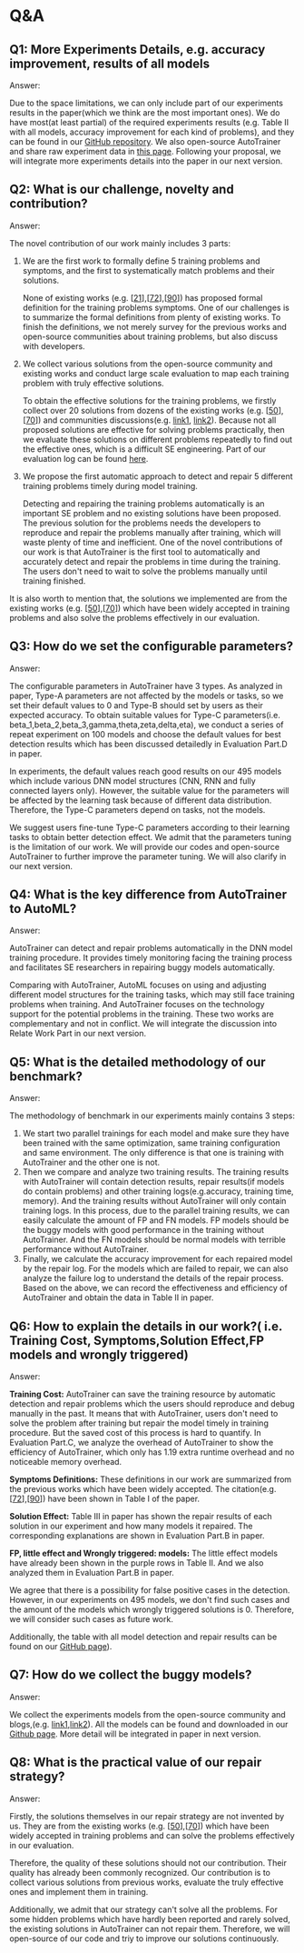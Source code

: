 # Q&A

## **Q1: More Experiments Details, e.g. accuracy improvement, results of all models**

Answer:

Due to the space limitations, we can only include part of our experiments results in the paper(which we think are the most important ones). We do have most(at least partial) of the required experiments results (e.g. Table II with all models, accuracy improvement for each kind of problems), and they can be found in our [GitHub repository](https://anonymous.4open.science/repository/bd608c99-9d48-4f7b-8d32-240be875b892/Result/). We also open-source AutoTrainer and share raw experiment data in [this page](https://anonymous.4open.science/repository/bd608c99-9d48-4f7b-8d32-240be875b892). Following your proposal, we will integrate more experiments details into the paper in our next version.

## **Q2: What is our challenge, novelty and contribution?**

Answer:

The novel contribution of our work mainly includes 3 parts:

1. We are the first work to formally define 5 training problems and symptoms, and the first to systematically match problems and their solutions.
   
   None of existing works (e.g. [[21]],[[72]],[[90]]) has proposed formal definition for the training problems symptoms. One of our challenges is to summarize the formal definitions from plenty of existing works. To finish the definitions, we not merely survey for the previous works and open-source communities about training problems, but also discuss with developers.

2. We collect various solutions from the open-source community and existing works and conduct large scale evaluation to map each training problem with truly effective solutions.
   
   To obtain the effective solutions for the training problems, we firstly collect over 20 solutions from dozens of the existing works (e.g. [[50]],[[70]]) and communities discussions(e.g. [link1](https://stackoverflow.com/questions/46270122/avoiding-vanishing-gradient-in-deep-neural-networks), [link2](https://stackoverflow.com/questions/43436966/gradient-exploding-when-using-rmsprop)). Because not all proposed solutions are effective for solving problems practically, then we evaluate these solutions on different problems repeatedly to find out the effective ones, which is a difficult SE engineering. Part of our evaluation log can be found [here](./Evaluation_log_raw.pdf).

3. We propose the first automatic approach to detect and repair 5 different training problems timely during model training.
   
   Detecting and repairing the training problems automatically is an important SE problem and no existing solutions have been proposed. The previous solution for the problems needs the developers to reproduce and repair the problems manually after training, which will waste plenty of time and inefficient. One of the novel contributions of our work is that AutoTrainer is the first tool to automatically and accurately detect and repair the problems in time during the training. The users don't need to wait to solve the problems manually until training finished.

It is also worth to mention that, the solutions we implemented are from the existing works (e.g. [[50]],[[70]]) which have been widely accepted in training problems and also solve the problems effectively in our evaluation.

## **Q3: How do we set the configurable parameters?** 

Answer:

The configurable parameters in AutoTrainer have 3 types. As analyzed in paper, Type-A parameters are not affected by the models or tasks, so we set their default values to 0 and Type-B should set by users as their expected accuracy. To obtain suitable values for Type-C parameters(i.e. beta_1,beta_2,beta_3,gamma,theta,zeta,delta,eta), we conduct a series of repeat experiment on 100 models and choose the default values for best detection results which has been discussed detailedly in Evaluation Part.D in paper.

In experiments, the default values reach good results on our 495 models which include various DNN model structures (CNN, RNN and fully connected layers only).
However, the suitable value for the parameters will be affected by the learning task because of different data distribution. Therefore, the Type-C parameters depend on tasks, not the models.

We suggest users fine-tune Type-C parameters according to their learning tasks to obtain better detection effect. We admit that the parameters tuning is the limitation of our work. We will provide our codes and open-source AutoTrainer to further improve the parameter tuning. We will also clarify in our next version.


## **Q4: What is the key difference from AutoTrainer to AutoML?** 

Answer:

AutoTrainer can detect and repair problems automatically in the DNN model training procedure. It provides timely monitoring facing the training process and facilitates SE researchers in repairing buggy models automatically.

Comparing with AutoTrainer, AutoML focuses on using and adjusting different model structures for the training tasks, which may still face training problems when training. And AutoTrainer focuses on the technology support for the potential problems in the training. These two works are complementary and not in conflict. We will integrate the discussion into Relate Work Part in our next version.


## **Q5: What is the detailed methodology of our benchmark?**

Answer:

The methodology of benchmark in our experiments mainly contains 3 steps:

1. We start two parallel trainings for each model and make sure they have been trained with the same optimization, same training configuration and same environment. The only difference is that one is training with AutoTrainer and the other one is not.
2. Then we compare and analyze two training results. The training results with AutoTrainer will contain detection results, repair results(if models do contain problems) and other training logs(e.g.accuracy, training time, memory). And the training results without AutoTrainer will only contain training logs. In this process, due to the parallel training results, we can easily calculate the amount of FP and FN models. FP models should be the buggy models with good performance in the training without AutoTrainer. And the FN models should be normal models with terrible performance without AutoTrainer.
3. Finally, we calculate the accuracy improvement for each repaired model by the repair log. For the models which are failed to repair, we can also analyze the failure log to understand the details of the repair process. Based on the above, we can record the effectiveness and efficiency of AutoTrainer and obtain the data in Table II in paper.


## **Q6: How to explain the details in our work?( i.e. Training Cost, Symptoms,Solution Effect,FP models and wrongly triggered)**

Answer:

**Training Cost:**
AutoTrainer can save the training resource by automatic detection and repair problems which the users should reproduce and debug manually in the past. It means that with AutoTrainer, users don't need to solve the problem after training but repair the model timely in training procedure. But the saved cost of this process is hard to quantify. In Evaluation Part.C, we analyze the overhead of AutoTrainer to show the efficiency of AutoTrainer, which only has 1.19 extra runtime overhead and no noticeable memory overhead.

**Symptoms Definitions:**
These definitions in our work are summarized from the previous works which have been widely accepted. The citation(e.g. [[72]],[[90]]) have been shown in Table I of the paper.

**Solution Effect:**
Table III in paper has shown the repair results of each solution in our experiment and how many models it repaired. The corresponding explanations are shown in Evaluation Part.B in paper.

**FP, little effect and Wrongly triggered: models:**
The little effect models have already been shown in the purple rows in Table II. And we also analyzed them in Evaluation Part.B in paper.

We agree that there is a possibility for false positive cases in the detection. However, in our experiments on 495 models, we don't find such cases and the amount of the models which wrongly triggered solutions is 0. Therefore, we will consider such cases as future work.

Additionally, the table with all model detection and repair results can be found on our [GitHub page](./All_models_detail.csv)).


## **Q7: How do we collect the buggy models?** 

Answer:

We collect the experiments models from the open-source community and blogs,(e.g. [link1](https://machinelearningmastery.com/how-to-fix-vanishing-gradients-using-the-rectified-linear-activation-function/),[link2](https://github.com/grasool/explore-gradients)). All the models can be found and downloaded in our [Github page](../README.md). More detail will be integrated in paper in next version.



## **Q8: What is the practical value of our repair strategy?**

Answer:

Firstly, the solutions themselves in our repair strategy are not invented by us. They are from the existing works (e.g. [[50]],[[70]]) which have been widely accepted in training problems and can solve the problems effectively in our evaluation.

Therefore, the quality of these solutions should not our contribution. Their quality has already been commonly recognized. Our contribution is to collect various solutions from previous works, evaluate the truly effective ones and implement them in training.

Additionally, we admit that our strategy can't solve all the problems. For some hidden problems which have hardly been reported and rarely solved, the existing solutions in AutoTrainer can not repair them. Therefore, we will open-source of our code and triy to improve our solutions continuously.

[21]:https://arxiv.org/abs/2005.06195
[50]:https://arxiv.org/abs/1502.03167
[70]:https://arxiv.org/abs/1804.07612
[72]:https://arxiv.org/abs/1805.10369
[90]:https://arxiv.org/abs/1412.6558